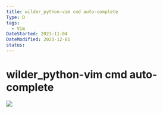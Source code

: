```yaml
---
title: wilder_python-vim cmd auto-complete
Type: D
tags:
  - Vim
DateStarted: 2023-11-04
DateModified: 2023-12-01
status:
---
```


# wilder_python-vim cmd auto-complete

![](z-wilder_python-vim%20cmd%20auto-complete.png)
